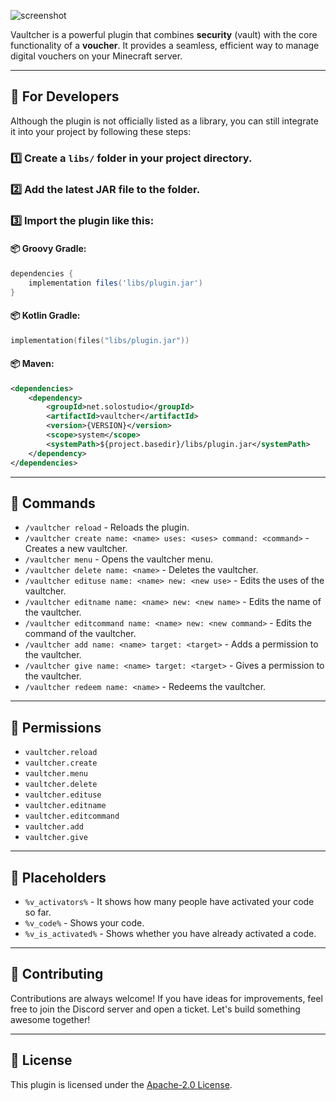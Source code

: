 
![screenshot](https://i.imgur.com/Eqk8VNf.png)

Vaultcher is a powerful plugin that combines **security** (vault) with the core functionality of a **voucher**. It provides a seamless, efficient way to manage digital vouchers on your Minecraft server.

---

## 🚀 For Developers

Although the plugin is not officially listed as a library, you can still integrate it into your project by following these steps:

### 1️⃣ Create a `libs/` folder in your project directory.
### 2️⃣ Add the latest JAR file to the folder.
### 3️⃣ Import the plugin like this:

#### 📦 **Groovy Gradle**:
```groovy
dependencies {
    implementation files('libs/plugin.jar')
}
```

#### 📦 **Kotlin Gradle**:
```kotlin
implementation(files("libs/plugin.jar"))
```

#### 📦 **Maven**:
```xml
<dependencies>
    <dependency>
        <groupId>net.solostudio</groupId>
        <artifactId>vaultcher</artifactId>
        <version>{VERSION}</version>
        <scope>system</scope>
        <systemPath>${project.basedir}/libs/plugin.jar</systemPath>
    </dependency>
</dependencies>
```

---

## 📜 Commands

- `/vaultcher reload` - Reloads the plugin.
- `/vaultcher create name: <name> uses: <uses> command: <command>` - Creates a new vaultcher.
- `/vaultcher menu` - Opens the vaultcher menu.
- `/vaultcher delete name: <name>` - Deletes the vaultcher.
- `/vaultcher edituse name: <name> new: <new use>` - Edits the uses of the vaultcher.
- `/vaultcher editname name: <name> new: <new name>` - Edits the name of the vaultcher.
- `/vaultcher editcommand name: <name> new: <new command>` - Edits the command of the vaultcher.
- `/vaultcher add name: <name> target: <target>` - Adds a permission to the vaultcher.
- `/vaultcher give name: <name> target: <target>` - Gives a permission to the vaultcher.
- `/vaultcher redeem name: <name>` - Redeems the vaultcher.

---

## 🔑 Permissions

- `vaultcher.reload`
- `vaultcher.create`
- `vaultcher.menu`
- `vaultcher.delete`
- `vaultcher.edituse`
- `vaultcher.editname`
- `vaultcher.editcommand`
- `vaultcher.add`
- `vaultcher.give`

---

## 🔌 Placeholders

- `%v_activators%` - It shows how many people have activated your code so far.
- `%v_code%` - Shows your code.
- `%v_is_activated%` - Shows whether you have already activated a code.

---

## 🤝 Contributing

Contributions are always welcome! If you have ideas for improvements, feel free to join the Discord server and open a ticket. Let's build something awesome together!

---

## 📜 License

This plugin is licensed under the [Apache-2.0 License](https://www.apache.org/licenses/LICENSE-2.0).